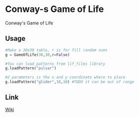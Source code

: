 # Conway-s Game of Life
Conway's Game of Life

## Usage

```python
#Make a 30x30 table, r is for fill random nums
g = GameOfLife(30,30,r=False) 

#You can load patterns from lif_files library
g.loadPattern("pulsar")

#2 parameters is the x and y coordinate where to place
g.loadPattern("glider",10,10) #TODO it can be out of range
```

## Link
[Wiki](https://en.wikipedia.org/wiki/Conway's_Game_of_Life)
